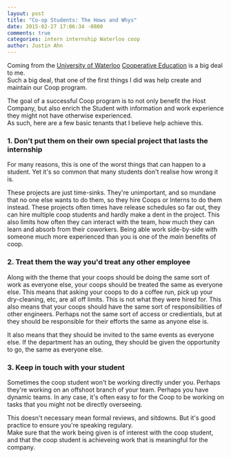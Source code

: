 ```yaml
---
layout: post
title: "Co-op Students: The Hows and Whys"
date: 2015-02-27 17:06:34 -0800
comments: true
categories: intern internship Waterloo coop
author: Justin Ahn
---
```

Coming from the [University of Waterloo](https://uwaterloo.ca) [Cooperative Education](http://en.wikipedia.org/wiki/Cooperative_education) is a big
deal to me.  
Such a big deal, that one of the first things I did was help create and maintain our Coop program.

The goal of a successful Coop program is to not only benefit the Host Company, but also enrich the Student with information and work experience they
might not have otherwise experienced.  
As such, here are a few basic tenants that I believe help achieve this.

### 1. Don't put them on their own special project that lasts the internship ###

For many reasons, this is one of the worst things that can happen to a student.  Yet it's so common that many students don't realise how wrong it is.

These projects are just time-sinks.  They're unimportant, and so mundane that no one else wants to do them, so they hire Coops or Interns
to do them instead.  These projects often times have release schedules so far out, they can hire multiple coop students and hardly make a dent in
the project.  This also limits how often they can interact with the team, how much they can learn and absorb from their coworkers.  Being
able work side-by-side with someone much more experienced than you is one of the _main_ benefits of coop.

### 2. Treat them the way you'd treat any other employee ###

Along with the theme that your coops should be doing the same sort of work as everyone else, your coops should be treated the same as everyone else.
This means that asking your coops to do a coffee run, pick up your dry-cleaning, etc, are all off limits.  This is not what they were hired for.
This also means that your coops should have the same sort of responsibilities of other engineers.  Perhaps not the same sort of access or credientials,
but at they should be responsible for their efforts the same as anyone else is.

It also means that they should be invited to the same events as everyone else.  If the department has an outing, they should be given the opportunity to
go, the same as everyone else.

### 3. Keep in touch with your student ###

Sometimes the coop student won't be working directly under you.  Perhaps they're working on an offshoot branch of your team.  Perhaps you have dynamic teams.
In any case, it's often easy to for the Coop to be working on tasks that you might not be directly overseeing.

This doesn't necessary mean formal reviews, and sitdowns.  But it's good practice to ensure you're speaking regulary.  
Make sure that the work being given is of interest with the coop student, and that the coop student is achieveing work that is meaningful for the company.